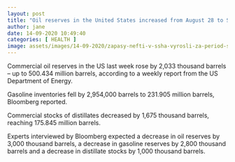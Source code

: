 ```yaml
---
layout: post
title: "Oil reserves in the United States increased from August 28 to September 4 by 2 033 thousand barrels gasoline"
author: jane 
date: 14-09-2020 10:49:40 
categories: [ HEALTH ] 
image: assets/images/14-09-2020/zapasy-nefti-v-ssha-vyrosli-za-period-s-28-avgusta-po-4-sentjabrja-na-2033-tys-barrelej-benzina-upali-na-2954-tys-barrelej-17569e7.jpg
---
```

Commercial oil reserves in the US last week rose by 2,033 thousand barrels – up to 500.434 million barrels, according to a weekly report from the US Department of Energy.

Gasoline inventories fell by 2,954,000 barrels to 231.905 million barrels, Bloomberg reported.

Commercial stocks of distillates decreased by 1,675 thousand barrels, reaching 175.845 million barrels.

Experts interviewed by Bloomberg expected a decrease in oil reserves by 3,000 thousand barrels, a decrease in gasoline reserves by 2,800 thousand barrels and a decrease in distillate stocks by 1,000 thousand barrels.